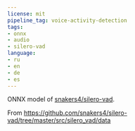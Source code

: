 ```yaml
---
license: mit
pipeline_tag: voice-activity-detection
tags:
- onnx
- audio
- silero-vad
language:
- ru
- en
- de
- es
---
```


ONNX model of [snakers4/silero-vad](https://github.com/snakers4/silero-vad).

From https://github.com/snakers4/silero-vad/tree/master/src/silero_vad/data
